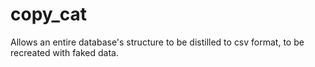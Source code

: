# copy_cat
Allows an entire database's structure to be distilled to csv format, to be recreated with faked data.
